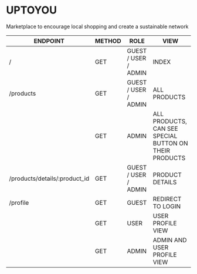 # UPTOYOU

Marketplace to encourage local shopping and create a sustainable network




| ENDPOINT  | METHOD | ROLE  | VIEW |
| ------------- | ------------- | ------------- | ------------- |
|  / | GET  | GUEST / USER / ADMIN  | INDEX   |
|  /products | GET  | GUEST / USER / ADMIN  | ALL PRODUCTS |
|  | GET  |  ADMIN  | ALL PRODUCTS, CAN SEE SPECIAL BUTTON ON THEIR PRODUCTS   |
|  /products/details/:product_id | GET  | GUEST / USER / ADMIN  | PRODUCT DETAILS   |
|  /profile | GET  | GUEST  | REDIRECT TO LOGIN  |
|   | GET  | USER  | USER PROFILE VIEW |
|  | GET  | ADMIN  | ADMIN AND USER PROFILE VIEW |

